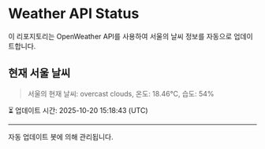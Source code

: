 
# Weather API Status

이 리포지토리는 OpenWeather API를 사용하여 서울의 날씨 정보를 자동으로 업데이트합니다.

## 현재 서울 날씨
> 서울의 현재 날씨: overcast clouds, 온도: 18.46°C, 습도: 54%

⏳ 업데이트 시간: 2025-10-20 15:18:43 (UTC)

---
자동 업데이트 봇에 의해 관리됩니다.

